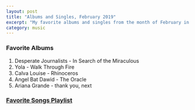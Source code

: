 ```yaml
---
layout: post
title: "Albums and Singles, February 2019"
excerpt: "My favorite albums and singles from the month of February in the 2019th year. "
category: music
---
```


### Favorite Albums
1. Desperate Journalists - In Search of the Miraculous
1. Yola - Walk Through Fire
1. Calva Louise	- Rhinoceros
1. Angel Bat Dawid - The Oracle
1. Ariana Grande - thank you, next

### <a href="https://open.spotify.com/user/blrobin2/playlist/0Ka0XEEZuY7xYl2n7OIgmS" target="_blank" rel="noopener">Favorite Songs Playlist</a>